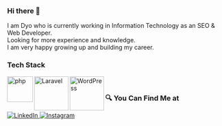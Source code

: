 ### Hi there 👋
I am Dyo who is currently working in Information Technology as an SEO & Web Developer. <br>
Looking for more experience and knowledge.<br> 
I am very happy growing up and building my career.<br>

### Tech Stack
  <a href="#"><img align="left" alt="php" title="PHP" width="60px" src="https://upload.wikimedia.org/wikipedia/commons/thumb/2/27/PHP-logo.svg/2560px-PHP-logo.svg.png" /></a>
  <a href="#"><img align="left" alt="Laravel" title="Laravel" width="80px" src="https://upload.wikimedia.org/wikipedia/commons/thumb/3/36/Logo.min.svg/2560px-Logo.min.svg.png" /></a>
  <a href="#"><img align="left" alt="WordPress" title="WordPress" width="80px" src="https://upload.wikimedia.org/wikipedia/commons/thumb/2/20/WordPress_logo.svg/2560px-WordPress_logo.svg.png" /></a>
  <br>

### 🔍 You Can Find Me at 
<p> 
  <a href="https://www.linkedin.com/in/dyorizqal/" target="_blank">
    <img alt="LinkedIn" src="https://img.shields.io/badge/linkedin-%230077B5.svg?&style=for-the-badge&logo=linkedin&logoColor=white" />
  </a> 
  <a href="https://instagram.com/dyorizqal" target="_blank">
    <img alt="Instagram" src="https://img.shields.io/badge/instagram-%23E4405F.svg?&style=for-the-badge&logo=instagram&logoColor=white" />
  </a> 
</p>
